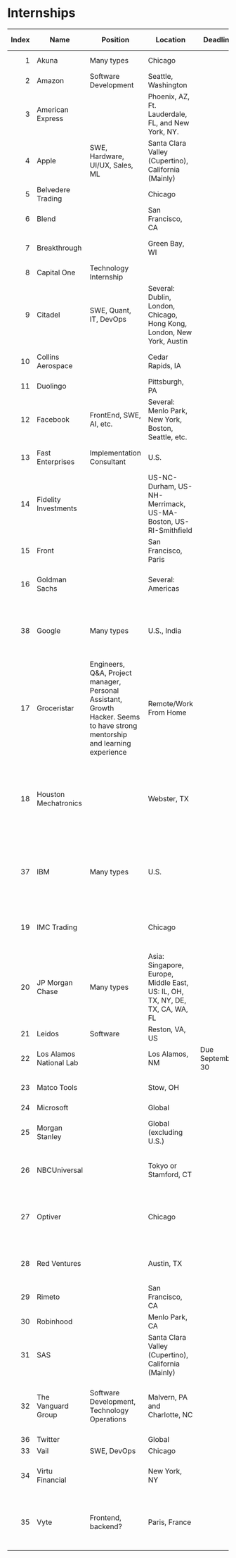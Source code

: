 # Internships
|Index|         Name          |                                                         Position                                                          |                                  Location                                  |    Deadline     |  Class Year Requirement  |      International      |                                     Notes                                      |                                                                                                                                                    URL                                                                                                                                                     |
|----:|-----------------------|---------------------------------------------------------------------------------------------------------------------------|----------------------------------------------------------------------------|-----------------|--------------------------|-------------------------|--------------------------------------------------------------------------------|------------------------------------------------------------------------------------------------------------------------------------------------------------------------------------------------------------------------------------------------------------------------------------------------------------|
|    1|Akuna                  |Many types                                                                                                                 |Chicago                                                                     |                 |Junior, Senior            |                         |                                                                                |https://akunacapital.com/careers#careers                                                                                                                                                                                                                                                                    |
|    2|Amazon                 |Software Development                                                                                                       |Seattle, Washington                                                         |                 |                          |                         |                                                                                |https://www.amazon.jobs/en/teams/internships-for-students                                                                                                                                                                                                                                                   |
|    3|American Express       |                                                                                                                           |Phoenix, AZ, Ft. Lauderdale, FL, and New York, NY.                          |                 |Sophomores, Junior, Senior|                         |                                                                                |https://jobs.americanexpress.com/jobs/19003378?                                                                                                                                                                                                                                                             |
|    4|Apple                  |SWE, Hardware, UI/UX, Sales, ML                                                                                            |Santa Clara Valley (Cupertino), California (Mainly)                         |                 |                          |                         |                                                                                |https://jobs.apple.com/en-us/search?location=united-states-USA&team=Internships-STDNT-INTRN                                                                                                                                                                                                                 |
|    5|Belvedere Trading      |                                                                                                                           |Chicago                                                                     |                 |Junior, Senior            |No sponsorship           |                                                                                |http://belvederetrading.applicantstack.com/x/detail/a2sa4x08859m                                                                                                                                                                                                                                            |
|    6|Blend                  |                                                                                                                           |San Francisco, CA                                                           |                 |Junior, Senior            |                         |                                                                                |https://blend.com/careers/opening/university/?oid=2a469512-a8c2-44fa-a260-ef3ae0c90db7                                                                                                                                                                                                                      |
|    7|Breakthrough           |                                                                                                                           |Green Bay, WI                                                               |                 |                          |                         |Min. GPA 3.0, Cover letter required                                             |https://breakthroughfuel.applytojob.com/apply/3a3PNGue1o/Summer-2020-Intern                                                                                                                                                                                                                                 |
|    8|Capital One            |Technology Internship                                                                                                      |                                                                            |                 |Junior, Senior            |No sponsorship           |                                                                                |https://campus.capitalone.com/job/-/-/1786/12562814?utm_source=localjobnetwork.com&utm_campaign=enterprise&utm_medium=job_posting&utm_content=job_board&ss=paid&dclid=CjgKEAjw4NrpBRDfhrmjpZHPiH8SJABuVfdoxiWiy_1DE6vP-RBQgbIf9OdVBs1hpoqHUa5Ezmg4-vD_BwE                                                   |
|    9|Citadel                |SWE, Quant, IT, DevOps                                                                                                     |Several: Dublin, London, Chicago, Hong Kong, London, New York, Austin       |                 |                          |                         |                                                                                |https://www.citadel.com/careers/open-positions/positions-for-students/                                                                                                                                                                                                                                      |
|   10|Collins Aerospace      |                                                                                                                           |Cedar Rapids, IA                                                            |                 |                          |U.S. citizenship required|                                                                                |https://jobs.collinsaerospace.com/job/cedar-rapids/software-electrical-engineering-intern-summer-2020/1738/12601751                                                                                                                                                                                         |
|   11|Duolingo               |                                                                                                                           |Pittsburgh, PA                                                              |                 |Junior, Senior            |                         |                                                                                |https://boards.greenhouse.io/duolingo/jobs/4351727002                                                                                                                                                                                                                                                       |
|   12|Facebook               |FrontEnd, SWE, AI, etc.                                                                                                    |Several: Menlo Park, New York, Boston, Seattle, etc.                        |                 |                          |                         |                                                                                |https://www.facebook.com/careers/jobs/?roles[0]=intern                                                                                                                                                                                                                                                      |
|   13|Fast Enterprises       |Implementation Consultant                                                                                                  |U.S.                                                                        |                 |                          |Must be pursuing degree  |                                                                                |https://www.fastenterprises.com/careers/positions                                                                                                                                                                                                                                                           |
|   14|Fidelity Investments   |                                                                                                                           |US-NC-Durham, US-NH-Merrimack, US-MA-Boston, US-RI-Smithfield               |                 |                          |                         |                                                                                |https://jobs.fidelity.com/ShowJob/Id/580980/Summer-2020-Technical-Internship-Program/                                                                                                                                                                                                                       |
|   15|Front                  |                                                                                                                           |San Francisco, Paris                                                        |                 |Junior, Senior            |                         |                                                                                |https://frontapp.com/jobs                                                                                                                                                                                                                                                                                   |
|   16|Goldman Sachs          |                                                                                                                           |Several: Americas                                                           |                 |                          |                         |Only exploratory programs for minorities                                        |https://www.goldmansachs.com/careers/students/programs/index.html                                                                                                                                                                                                                                           |
|   38|Google                 |Many types                                                                                                                 |U.S., India                                                                 |                 |                          |                         |SDE position in India and some research positions in the U.S.                   |https://careers.google.com/jobs/results/?company=Google&company=YouTube&employment_type=INTERN&jlo=en_US&src=Online%2FTOPS%2FTOPS_site&utm_campaign=&utm_medium=site&utm_source=TOPS                                                                                                                        |
|   17|Groceristar            |Engineers, Q&A, Project manager, Personal Assistant, Growth Hacker. Seems to have strong mentorship and learning experience|Remote/Work From Home                                                       |                 |                          |                         |Unpaid. Seems to have strong mentorship and learning experience                 |https://angel.co/company/groceristar/jobs                                                                                                                                                                                                                                                                   |
|   18|Houston Mechatronics   |                                                                                                                           |Webster, TX                                                                 |                 |                          |U.S. citizenship required|Prefers robotics experience, Linux command line, and Python programming language|https://hire.withgoogle.com/public/jobs/houstonmechatronicscom/view/P_AAAAAAFAACPOqH3qYYp_8y                                                                                                                                                                                                                |
|   37|IBM                    |Many types                                                                                                                 |U.S.                                                                        |                 |                          |                         |The webpage takes awefully long to load during the application process          |https://careers.ibm.com/ListJobs/All/Search/Position-Type/Intern/Country/US//?lang=en                                                                                                                                                                                                                       |
|   19|IMC Trading            |                                                                                                                           |Chicago                                                                     |                 |                          |                         |Min. GPA 3.5, prefers Python programming skills                                 |https://imc.wd5.myworkdayjobs.com/invitation/job/Chicago/Quant-Trader-Intern---Summer-2020_REQ-00550                                                                                                                                                                                                        |
|   20|JP Morgan Chase        |Many types                                                                                                                 |Asia: Singapore, Europe, Middle East, US: IL, OH, TX, NY, DE, TX, CA, WA, FL|                 |Junior, Senior            |Won't take internationals|All JP Morgan Chase positions open including IB/Quant/Data Analytics            |https://careers.jpmorgan.com/us/en/students/programs/software-engineer-summer#careers-section7                                                                                                                                                                                                              |
|   21|Leidos                 |Software                                                                                                                   |Reston, VA, US                                                              |                 |                          |                         |                                                                                |https://www.leidos.com/products                                                                                                                                                                                                                                                                             |
|   22|Los Alamos National Lab|                                                                                                                           |Los Alamos, NM                                                              |Due September 30 |                          |                         |Min. GPA 3.0 Coverletter Required                                               |https://jobszp1.lanl.gov/OA_HTML/OA.jsp?page=/oracle/apps/irc/candidateSelfService/webui/VisVacDispPG&OAHP=IRC_EXT_SITE_VISITOR_APPL&OASF=IRC_VIS_VAC_DISPLAY&akRegionApplicationId=821&transactionid=1590195690&retainAM=N&addBreadCrumb=RP&p_svid=73935&p_spid=3367360&oapc=5&oas=fVtHbWr4rfa7MThh6_ybbw..|
|   23|Matco Tools            |                                                                                                                           |Stow, OH                                                                    |                 | Junior, Senior           |                         |Prefers Java programming skills                                                 |https://fortive.taleo.net/careersection/external/jobdetail.ftl?job=MAT001868&src=[u%27JB-10138%27%2C+u%27JB-10138%27                                                                                                                                                                                        |
|   24|Microsoft              |                                                                                                                           |Global                                                                      |                 |                          |                         |                                                                                |https://careers.microsoft.com/us/en/                                                                                                                                                                                                                                                                        |
|   25|Morgan Stanley         |                                                                                                                           |Global (excluding U.S.)                                                     |                 |                          |                         |Only tech internships outside the US                                            |https://www.morganstanley.com/people-opportunities/students-graduates/programs/technology                                                                                                                                                                                                                   |
|   26|NBCUniversal           |                                                                                                                           |Tokyo or Stamford, CT                                                       |                 |Sophomore, Junior, Senior |No sponsorship           |For Tokyo 2020 Olympics; No sponsorship;                                        |https://sjobs.brassring.com/TGnewUI/Search/home/HomeWithPreLoad?PageType=JobDetails&partnerid=25354&siteid=5108&jobId=442107&codes=LinkedIn#jobDetails=442107_5108                                                                                                                                          |
|   27|Optiver                |                                                                                                                           |Chicago                                                                     |                 |                          |                         |Prefers C, C++, Java or C# programming skills; No sponsorship                   |https://www.optiver.com/na/en/job-opportunities/us-4315469002                                                                                                                                                                                                                                               |
|   28|Red Ventures           |                                                                                                                           |Austin, TX                                                                  |                 |Junior                    |                         |Prefers experience with top web languages                                       |https://careers.redventures.com/application/position/1755893?gh_jid=1755893&gh_src=cec562fc1&gh_jid=1755893&gh_src=cec562fc1                                                                                                                                                                                |
|   29|Rimeto                 |                                                                                                                           |San Francisco, CA                                                           |                 |                          |                         |                                                                                |https://jobs.lever.co/rimeto/d357c4b5-5a3e-4c75-84fd-057d2051cd92                                                                                                                                                                                                                                           |
|   30|Robinhood              |                                                                                                                           |Menlo Park, CA                                                              |                 |                          |                         |                                                                                |https://boards.greenhouse.io/robinhood                                                                                                                                                                                                                                                                      |
|   31|SAS                    |                                                                                                                           |Santa Clara Valley (Cupertino), California (Mainly)                         |                 |                          |                         |Pipeline for students with Autism                                               |https://careers-sas.icims.com/jobs/18311/2020-autism-spectrum-summer-internship-program-%28expression-of-interest%29/job?hub=9&mode=job&iis=SocialMedia&iisn=LinkedIn&mobile=false&width=1137&height=500&bga=true&needsRedirect=false&jan1offset=-300&jun1offset=-240                                       |
|   32|The Vanguard Group     |Software Development, Technology Operations                                                                                |Malvern, PA and Charlotte, NC                                               |                 |                          |                         |3.0 GPA Preferred, Software Development, Technology Operations                  |https://www.vanguardjobs.com/job-search-results/?keyword=124896%20OR%20124907%20OR%20124884%20OR%20124925                                                                                                                                                                                                   |
|   36|Twitter                |                                                                                                                           |Global                                                                      |                 |                          |                         |                                                                                |https://jobs.smartrecruiters.com/ni/Twitter2/c9c8d155-aab8-43cb-a530-629689467768-2020-university-application-full-time-internship                                                                                                                                                                          |
|   33|Vail                   |SWE, DevOps                                                                                                                |Chicago                                                                     |                 |                          |                         |                                                                                |https://www.vailsys.com/about/careers/                                                                                                                                                                                                                                                                      |
|   34|Virtu Financial        |                                                                                                                           |New York, NY                                                                |                 |                          |                         |Prefers C++ or Java programming skills                                          |https://boards.greenhouse.io/virtu/jobs/4367942002                                                                                                                                                                                                                                                          |
|   35|Vyte                   |Frontend, backend?                                                                                                         |Paris, France                                                               |                 |                          |                         |Positions available for both Frontend and Backend Internships in Paris          |https://jobs.stationf.co/companies/vyte                                                                                                                                                                                                                                                                     |
